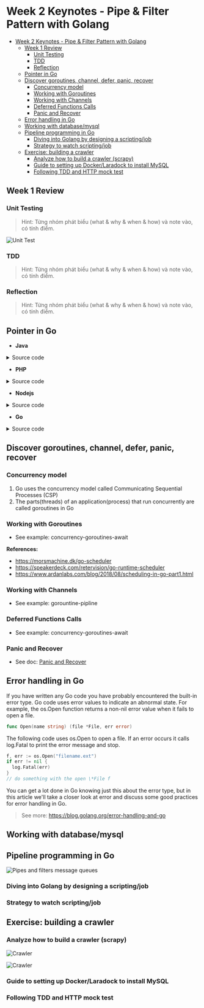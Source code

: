 # Week 2 Keynotes - Pipe & Filter Pattern with Golang

- [Week 2 Keynotes - Pipe & Filter Pattern with Golang](#Week-2-Keynotes---Pipe--Filter-Pattern-with-Golang)
  - [Week 1 Review](#Week-1-Review)
    - [Unit Testing](#Unit-Testing)
    - [TDD](#TDD)
    - [Reflection](#Reflection)
  - [Pointer in Go](#Pointer-in-Go)
  - [Discover goroutines, channel, defer, panic, recover](#Discover-goroutines-channel-defer-panic-recover)
    - [Concurrency model](#Concurrency-model)
    - [Working with Goroutines](#Working-with-Goroutines)
    - [Working with Channels](#Working-with-Channels)
    - [Deferred Functions Calls](#Deferred-Functions-Calls)
    - [Panic and Recover](#Panic-and-Recover)
  - [Error handling in Go](#Error-handling-in-Go)
  - [Working with database/mysql](#Working-with-databasemysql)
  - [Pipeline programming in Go](#Pipeline-programming-in-Go)
    - [Diving into Golang by designing a scripting/job](#Diving-into-Golang-by-designing-a-scriptingjob)
    - [Strategy to watch scripting/job](#Strategy-to-watch-scriptingjob)
  - [Exercise: building a crawler](#Exercise-building-a-crawler)
    - [Analyze how to build a crawler (scrapy)](#Analyze-how-to-build-a-crawler-scrapy)
    - [Guide to setting up Docker/Laradock to install MySQL](#Guide-to-setting-up-DockerLaradock-to-install-MySQL)
    - [Following TDD and HTTP mock test](#Following-TDD-and-HTTP-mock-test)

## Week 1 Review

### Unit Testing

> Hint: Từng nhóm phát biểu (what & why & when & how) và note vào, có tính điểm.

![Unit Test](assets/unit_test.png)

### TDD

> Hint: Từng nhóm phát biểu (what & why & when & how) và note vào, có tính điểm.

### Reflection

> Hint: Từng nhóm phát biểu (what & why & when & how) và note vào, có tính điểm.

## Pointer in Go

- **Java**

<details>
 <summary>Source code</summary>

```java
class Point {
  int x = 0;
  int y = 0;
  public Point(int x, int y) {
    this.x = x;
    this.y = y;
  }
}
class Main {
  public static void main(String[] args) {
    Point p1 = new Point(10, 11);
    System.out.println("[x = "+p1.x +",y="+ p1.y+"]");
    Point p2 = p1;
    p2.x = -9;
    System.out.println("[x = "+p1.x +",y="+ p1.y+"]");
  }
}
```

</details>

- **PHP**

<details>
 <summary>Source code</summary>

```php
<?php

class Point {
  var $x = 0;
  var $y = 0;

  public function __construct($x, $y){
    $this->x = $x;
    $this->y = $y;
  }
}

$p1 = new Point(10, 11);

var_dump($p1);

$p2 = $p1;
$p2->x = -9;

var_dump($p1);
```

</details>

- **Nodejs**

<details>
 <summary>Source code</summary>

```go
function Point(x, y) {
  this.x = x;
  this.y = y;
}

var p1 = new Point(10, 11);

console.log(p1);

var p2 = p1;
p2.x = -9;

console.log(p1)
```

</details>

- **Go**

<details>
 <summary>Source code</summary>

```go
package main

import "fmt"

type Point struct {
  X int
  Y int
}

func main() {
  p1 := Point{10, 11}
  fmt.Println(p1)

  p2 := p1
  p2.X = -9

  fmt.Println(p1)
}
```

</details>

## Discover goroutines, channel, defer, panic, recover

### Concurrency model

1. Go uses the concurrency model called Communicating Sequential Processes (CSP)
2. The parts(threads) of an application(process) that run concurrently are called goroutines in Go

### Working with Goroutines

- See example: concurrency-goroutines-await

**References:**

- https://morsmachine.dk/go-scheduler
- https://speakerdeck.com/retervision/go-runtime-scheduler
- https://www.ardanlabs.com/blog/2018/08/scheduling-in-go-part1.html

### Working with Channels

- See example: gorountine-pipline

### Deferred Functions Calls

- See example: concurrency-goroutines-await

### Panic and Recover

- See doc: [Panic and Recover](02.-Week-2-Golang-Basic-3#panic-and-recover)

## Error handling in Go

If you have written any Go code you have probably encountered the built-in error type. Go code uses error values to indicate an abnormal state. For example, the os.Open function returns a non-nil error value when it fails to open a file.

```go
func Open(name string) (file *File, err error)
```

The following code uses os.Open to open a file. If an error occurs it calls log.Fatal to print the error message and stop.

```go
f, err := os.Open("filename.ext")
if err != nil {
  log.Fatal(err)
}
// do something with the open \*File f
```

You can get a lot done in Go knowing just this about the error type, but in this article we'll take a closer look at error and discuss some good practices for error handling in Go.

> See more: https://blog.golang.org/error-handling-and-go

## Working with database/mysql

## Pipeline programming in Go

![Pipes and filters message queues](assets/pipes-and-filters-message-queues.png)

### Diving into Golang by designing a scripting/job

### Strategy to watch scripting/job

## Exercise: building a crawler

### Analyze how to build a crawler (scrapy)

![Crawler](assets/crawler.png)

![Crawler](assets/proxy.png)

### Guide to setting up Docker/Laradock to install MySQL

### Following TDD and HTTP mock test
